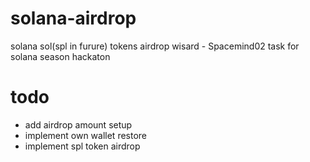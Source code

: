 # solana-airdrop
solana sol(spl in furure) tokens airdrop wisard - Spacemind02 task for solana season hackaton 
# todo
- add airdrop amount setup
- implement own wallet restore
- implement spl token airdrop
